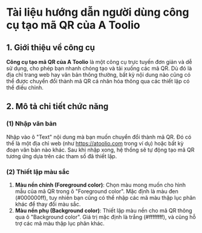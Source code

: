 # Tài liệu hướng dẫn người dùng công cụ tạo mã QR của A Toolio

## 1. Giới thiệu về công cụ

**Công cụ tạo mã QR của A Toolio** là một công cụ trực tuyến đơn giản và dễ sử dụng, cho phép bạn nhanh chóng tạo và tải xuống các mã QR. Dù đó là địa chỉ trang web hay văn bản thông thường, bất kỳ nội dung nào cũng có thể được chuyển đổi thành mã QR cá nhân hóa thông qua các thiết lập có thể điều chỉnh.

## 2. Mô tả chi tiết chức năng

### (1) Nhập văn bản

Nhập vào ô "Text" nội dung mà bạn muốn chuyển đổi thành mã QR. Đó có thể là một địa chỉ web (như <https://atoolio.com> trong ví dụ) hoặc bất kỳ đoạn văn bản nào khác. Sau khi nhập xong, hệ thống sẽ tự động tạo mã QR tương ứng dựa trên các tham số đã thiết lập.

### (2) Thiết lập màu sắc

1. **Màu nền chính (Foreground color)**: Chọn màu mong muốn cho hình mẫu của mã QR trong ô "Foreground color". Mặc định là màu đen (#000000ff), tuy nhiên bạn cũng có thể nhập các mã màu thập lục phân khác để thay đổi màu sắc.
2. **Màu nền phụ (Background color)**: Thiết lập màu nền cho mã QR thông qua ô "Background color". Giá trị mặc định là trắng (#ffffffff), và cũng hỗ trợ các mã màu thập lục phân khác.